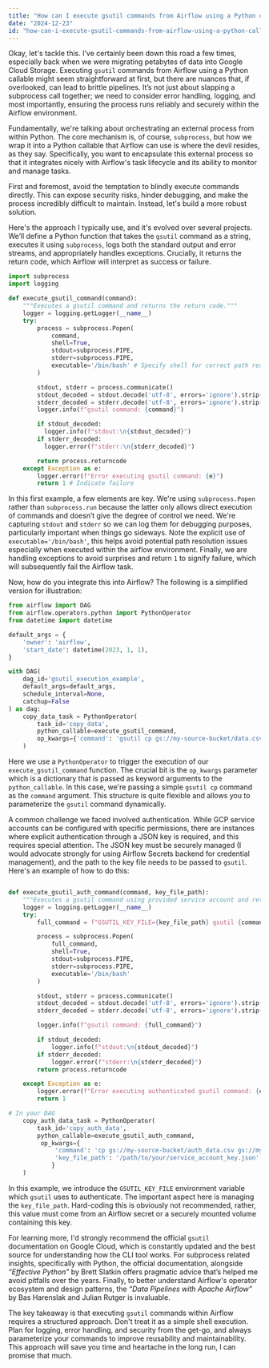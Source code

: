 ```yaml
---
title: "How can I execute gsutil commands from Airflow using a Python callable?"
date: "2024-12-23"
id: "how-can-i-execute-gsutil-commands-from-airflow-using-a-python-callable"
---
```


Okay, let's tackle this. I’ve certainly been down this road a few times, especially back when we were migrating petabytes of data into Google Cloud Storage. Executing `gsutil` commands from Airflow using a Python callable might seem straightforward at first, but there are nuances that, if overlooked, can lead to brittle pipelines. It’s not just about slapping a subprocess call together; we need to consider error handling, logging, and most importantly, ensuring the process runs reliably and securely within the Airflow environment.

Fundamentally, we're talking about orchestrating an external process from within Python. The core mechanism is, of course, `subprocess`, but how we wrap it into a Python callable that Airflow can use is where the devil resides, as they say. Specifically, you want to encapsulate this external process so that it integrates nicely with Airflow's task lifecycle and its ability to monitor and manage tasks.

First and foremost, avoid the temptation to blindly execute commands directly. This can expose security risks, hinder debugging, and make the process incredibly difficult to maintain. Instead, let's build a more robust solution.

Here's the approach I typically use, and it's evolved over several projects. We’ll define a Python function that takes the `gsutil` command as a string, executes it using `subprocess`, logs both the standard output and error streams, and appropriately handles exceptions. Crucially, it returns the return code, which Airflow will interpret as success or failure.

```python
import subprocess
import logging

def execute_gsutil_command(command):
    """Executes a gsutil command and returns the return code."""
    logger = logging.getLogger(__name__)
    try:
        process = subprocess.Popen(
            command,
            shell=True,
            stdout=subprocess.PIPE,
            stderr=subprocess.PIPE,
            executable='/bin/bash' # Specify shell for correct path resolution
        )

        stdout, stderr = process.communicate()
        stdout_decoded = stdout.decode('utf-8', errors='ignore').strip()
        stderr_decoded = stderr.decode('utf-8', errors='ignore').strip()
        logger.info(f"gsutil command: {command}")

        if stdout_decoded:
          logger.info(f"stdout:\n{stdout_decoded}")
        if stderr_decoded:
          logger.error(f"stderr:\n{stderr_decoded}")

        return process.returncode
    except Exception as e:
        logger.error(f"Error executing gsutil command: {e}")
        return 1 # Indicate failure

```

In this first example, a few elements are key. We're using `subprocess.Popen` rather than `subprocess.run` because the latter only allows direct execution of commands and doesn’t give the degree of control we need. We're capturing `stdout` and `stderr` so we can log them for debugging purposes, particularly important when things go sideways. Note the explicit use of `executable='/bin/bash'`, this helps avoid potential path resolution issues especially when executed within the airflow environment. Finally, we are handling exceptions to avoid surprises and return `1` to signify failure, which will subsequently fail the Airflow task.

Now, how do you integrate this into Airflow? The following is a simplified version for illustration:

```python
from airflow import DAG
from airflow.operators.python import PythonOperator
from datetime import datetime

default_args = {
    'owner': 'airflow',
    'start_date': datetime(2023, 1, 1),
}

with DAG(
    dag_id='gsutil_execution_example',
    default_args=default_args,
    schedule_interval=None,
    catchup=False
) as dag:
    copy_data_task = PythonOperator(
        task_id='copy_data',
        python_callable=execute_gsutil_command,
        op_kwargs={'command': 'gsutil cp gs://my-source-bucket/data.csv gs://my-destination-bucket/'}
    )

```

Here we use a `PythonOperator` to trigger the execution of our `execute_gsutil_command` function. The crucial bit is the `op_kwargs` parameter which is a dictionary that is passed as keyword arguments to the `python_callable`. In this case, we're passing a simple `gsutil cp` command as the `command` argument. This structure is quite flexible and allows you to parameterize the `gsutil` command dynamically.

A common challenge we faced involved authentication. While GCP service accounts can be configured with specific permissions, there are instances where explicit authentication through a JSON key is required, and this requires special attention. The JSON key must be securely managed (I would advocate strongly for using Airflow Secrets backend for credential management), and the path to the key file needs to be passed to `gsutil`. Here's an example of how to do this:

```python

def execute_gsutil_auth_command(command, key_file_path):
    """Executes a gsutil command using provided service account and returns the return code."""
    logger = logging.getLogger(__name__)
    try:
        full_command = f"GSUTIL_KEY_FILE={key_file_path} gsutil {command}"

        process = subprocess.Popen(
            full_command,
            shell=True,
            stdout=subprocess.PIPE,
            stderr=subprocess.PIPE,
            executable='/bin/bash'
        )

        stdout, stderr = process.communicate()
        stdout_decoded = stdout.decode('utf-8', errors='ignore').strip()
        stderr_decoded = stderr.decode('utf-8', errors='ignore').strip()

        logger.info(f"gsutil command: {full_command}")

        if stdout_decoded:
            logger.info(f"stdout:\n{stdout_decoded}")
        if stderr_decoded:
            logger.error(f"stderr:\n{stderr_decoded}")
        return process.returncode

    except Exception as e:
        logger.error(f"Error executing authenticated gsutil command: {e}")
        return 1

# In your DAG
    copy_auth_data_task = PythonOperator(
        task_id='copy_auth_data',
        python_callable=execute_gsutil_auth_command,
         op_kwargs={
             'command': 'cp gs://my-source-bucket/auth_data.csv gs://my-destination-bucket/',
             'key_file_path': '/path/to/your/service_account_key.json' # This path should be managed securely!
            }
    )
```

In this example, we introduce the `GSUTIL_KEY_FILE` environment variable which `gsutil` uses to authenticate. The important aspect here is managing the `key_file_path`. Hard-coding this is obviously not recommended, rather, this value must come from an Airflow secret or a securely mounted volume containing this key.

For learning more, I'd strongly recommend the official `gsutil` documentation on Google Cloud, which is constantly updated and the best source for understanding how the CLI tool works. For subprocess related insights, specifically with Python, the official documentation, alongside *“Effective Python”* by Brett Slatkin offers pragmatic advice that’s helped me avoid pitfalls over the years. Finally, to better understand Airflow's operator ecosystem and design patterns, the *“Data Pipelines with Apache Airflow”* by Bas Harenslak and Julian Rutger is invaluable.

The key takeaway is that executing `gsutil` commands within Airflow requires a structured approach. Don't treat it as a simple shell execution. Plan for logging, error handling, and security from the get-go, and always parameterize your commands to improve reusability and maintainability. This approach will save you time and heartache in the long run, I can promise that much.

